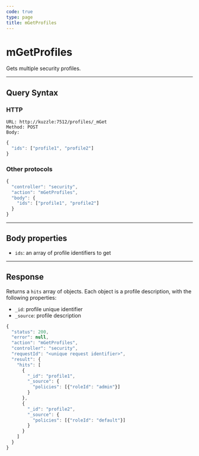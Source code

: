 ```yaml
---
code: true
type: page
title: mGetProfiles
---
```


# mGetProfiles



Gets multiple security profiles.

---

## Query Syntax

### HTTP

```http
URL: http://kuzzle:7512/profiles/_mGet
Method: POST
Body:
```

```js
{
  "ids": ["profile1", "profile2"]
}
```

### Other protocols

```js
{
  "controller": "security",
  "action": "mGetProfiles",
  "body": {
    "ids": ["profile1", "profile2"]
  }
}
```

---

## Body properties

- `ids`: an array of profile identifiers to get

---

## Response

Returns a `hits` array of objects. Each object is a profile description, with the following properties:

- `_id`: profile unique identifier
- `_source`: profile description

```js
{
  "status": 200,
  "error": null,
  "action": "mGetProfiles",
  "controller": "security",
  "requestId": "<unique request identifier>",
  "result": {
    "hits": [
      {
        "_id": "profile1",
        "_source": {
          "policies": [{"roleId": "admin"}]
        }
      },
      {
        "_id": "profile2",
        "_source": {
          "policies": [{"roleId": "default"}]
        }
      }
    ]
  }
}
```
